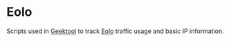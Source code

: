 Eolo
=======

Scripts used in [Geektool](http://projects.tynsoe.org/en/geektool/) to track [Eolo](http://ngi.it/connettivita/eolo-wireless/) traffic usage and basic IP information.
